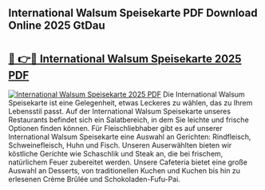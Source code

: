 ## International Walsum Speisekarte PDF Download Online 2025 GtDau

# <h2><a href="http://gc89ork.nevu.top/?p=International+Walsum+Speisekarte">🔗 👉🔴 International Walsum Speisekarte 2025 PDF</a></h2>

[![International Walsum Speisekarte 2025 PDF](https://i.imgur.com/dBaPXMq.png)](http://gc89ork.nevu.top/?p=International+Walsum+Speisekarte)
Die International Walsum Speisekarte ist eine Gelegenheit, etwas Leckeres zu wählen, das zu Ihrem Lebensstil passt. Auf der International Walsum Speisekarte unseres Restaurants befindet sich ein Salatbereich, in dem Sie leichte und frische Optionen finden können. Für Fleischliebhaber gibt es auf unserer International Walsum Speisekarte eine Auswahl an Gerichten: Rindfleisch, Schweinefleisch, Huhn und Fisch. Unseren Auserwählten bieten wir köstliche Gerichte wie Schaschlik und Steak an, die bei frischem, natürlichem Feuer zubereitet werden. Unsere Cafeteria bietet eine große Auswahl an Desserts, von traditionellen Kuchen und Kuchen bis hin zu erlesenen Crème Brûlée und Schokoladen-Fufu-Pai.
